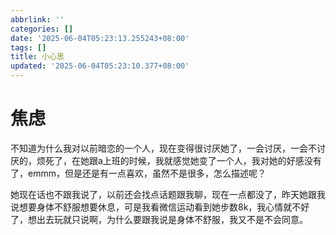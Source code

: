 ```yaml
---
abbrlink: ''
categories: []
date: '2025-06-04T05:23:13.255243+08:00'
tags: []
title: 小心思
updated: '2025-06-04T05:23:10.377+08:00'
---
```

# 焦虑


不知道为什么我对以前暗恋的一个人，现在变得很讨厌她了，一会讨厌，一会不讨厌的，烦死了，在她跟a上班的时候，我就感觉她变了一个人，我对她的好感没有了，emmm，但是还是有一点喜欢，虽然不是很多，怎么描述呢？


她现在话也不跟我说了，以前还会找点话题跟我聊，现在一点都没了，昨天她跟我说想要身体不舒服想要休息，可是我看微信运动看到她步数8k，我心情就不好了，想出去玩就只说啊，为什么要跟我说是身体不舒服，我又不是不会同意。
